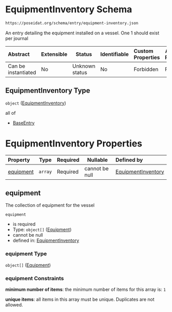 # EquipmentInventory Schema

```txt
https://poseidat.org/schema/entry/equipment-inventory.json
```

An entry detailing the equipment installed on a vessel. One 1 should exist per journal


| Abstract            | Extensible | Status         | Identifiable | Custom Properties | Additional Properties | Access Restrictions | Defined In                                                                                |
| :------------------ | ---------- | -------------- | ------------ | :---------------- | --------------------- | ------------------- | ----------------------------------------------------------------------------------------- |
| Can be instantiated | No         | Unknown status | No           | Forbidden         | Forbidden             | none                | [equipment-inventory.json](schemas/entry/equipment-inventory.json "open original schema") |

## EquipmentInventory Type

`object` ([EquipmentInventory](equipment-inventory.md))

all of

-   [BaseEntry](arrival-allof-baseentry.md "check type definition")

# EquipmentInventory Properties

| Property                | Type    | Required | Nullable       | Defined by                                                                                                                                                |
| :---------------------- | ------- | -------- | -------------- | :-------------------------------------------------------------------------------------------------------------------------------------------------------- |
| [equipment](#equipment) | `array` | Required | cannot be null | [EquipmentInventory](equipment-inventory-properties-equipment.md "https&#x3A;//poseidat.org/schema/entry/equipment-inventory.json#/properties/equipment") |

## equipment

The collection of equipment for the vessel


`equipment`

-   is required
-   Type: `object[]` ([Equipment](equipment-inventory-properties-equipment-equipment.md))
-   cannot be null
-   defined in: [EquipmentInventory](equipment-inventory-properties-equipment.md "https&#x3A;//poseidat.org/schema/entry/equipment-inventory.json#/properties/equipment")

### equipment Type

`object[]` ([Equipment](equipment-inventory-properties-equipment-equipment.md))

### equipment Constraints

**minimum number of items**: the minimum number of items for this array is: `1`

**unique items**: all items in this array must be unique. Duplicates are not allowed.
